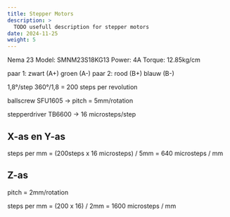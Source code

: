 ```yaml
---
title: Stepper Motors
description: >
  TODO usefull description for stepper motors
date: 2024-11-25
weight: 5
---
```


Nema 23
Model: SMNM23S18KG13
Power: 4A
Torque: 12.85kg/cm

paar 1: zwart (A+) groen (A-)
paar 2: rood (B+) blauw (B-)

1,8°/step
360°/1,8 = 200 steps per revolution

ballscrew SFU1605
-> pitch = 5mm/rotation

stepperdriver TB6600
-> 16 microsteps/step

## X-as en Y-as

steps per mm = (200steps x 16 microsteps) / 5mm = 640 microsteps / mm

## Z-as

pitch = 2mm/rotation

steps per mm = (200 x 16) / 2mm = 1600 microsteps / mm
